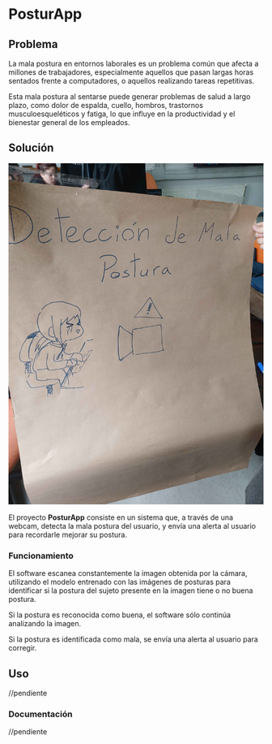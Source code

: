 # PosturApp


<!-- WARNING: THIS FILE WAS AUTOGENERATED! DO NOT EDIT! -->

## Problema

La mala postura en entornos laborales es un problema común que afecta a
millones de trabajadores, especialmente aquellos que pasan largas horas
sentados frente a computadores, o aquellos realizando tareas
repetitivas.

Esta mala postura al sentarse puede generar problemas de salud a largo
plazo, como dolor de espalda, cuello, hombros, trastornos
musculoesqueléticos y fatiga, lo que influye en la productividad y el
bienestar general de los empleados.

## Solución

![Afiche de proyecto](Assets/Afiche.jpg)

El proyecto **PosturApp** consiste en un sistema que, a través de una
webcam, detecta la mala postura del usuario, y envía una alerta al
usuario para recordarle mejorar su postura.

### Funcionamiento

El software escanea constantemente la imagen obtenida por la cámara,
utilizando el modelo entrenado con las imágenes de posturas para
identificar si la postura del sujeto presente en la imagen tiene o no
buena postura.

Si la postura es reconocida como buena, el software sólo continúa
analizando la imagen.

Si la postura es identificada como mala, se envía una alerta al usuario
para corregir.

## Uso

//pendiente

### Documentación

//pendiente
